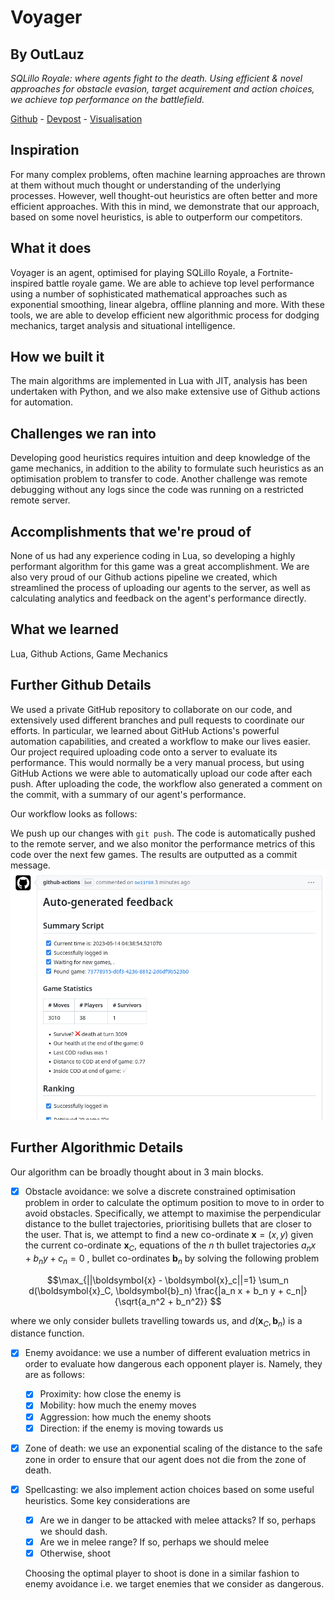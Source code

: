 # Voyager

## By OutLauz

_SQLillo Royale: where agents fight to the death. Using efficient & novel approaches for obstacle evasion, target acquirement and action choices, we achieve top performance on the battlefield._

[Github](https://github.com/lucashc/Voyager) - [Devpost](https://devpost.com/software/voyager-o6dauy) - [Visualisation](https://imgur.com/Oa0ycdO)

## Inspiration
For many complex problems, often machine learning approaches are thrown at them without much thought or understanding of the underlying processes. However, well thought-out heuristics are often better and more efficient approaches. With this in mind, we demonstrate that our approach, based on some novel heuristics, is able to outperform our competitors.
## What it does
Voyager is an agent, optimised for playing SQLillo Royale, a Fortnite-inspired battle royale game. We are able to achieve top level performance using a number of sophisticated mathematical approaches such as exponential smoothing, linear algebra, offline planning and more. With these tools, we are able to develop efficient new algorithmic process for dodging mechanics, target analysis and situational intelligence.
## How we built it
The main algorithms are implemented in Lua with JIT, analysis has been undertaken with Python, and we also make extensive use of Github actions for automation. 
## Challenges we ran into
Developing good heuristics requires intuition and deep knowledge of the game mechanics, in addition to the ability to formulate such heuristics as an optimisation problem to transfer to code. Another challenge was remote debugging without any logs since the code was running on a restricted remote server.
## Accomplishments that we're proud of
None of us had any experience coding in Lua, so developing a highly performant algorithm for this game was a great accomplishment. We are also very proud of our Github actions pipeline we created, which streamlined the process of uploading our agents to the server, as well as calculating analytics and feedback on the agent's performance directly.
## What we learned
Lua, Github Actions, Game Mechanics

## Further Github Details
We used a private GitHub repository to collaborate on our code, and extensively used different branches and pull requests to coordinate our efforts. In particular, we learned about GitHub Actions's powerful automation capabilities, and created a workflow to make our lives easier. Our project required uploading code onto a server to evaluate its performance. This would normally be a very manual process, but using GitHub Actions we were able to automatically upload our code after each push. After uploading the code, the workflow also generated a comment on the commit, with a summary of our agent's performance.


Our workflow looks as follows:

We push up our changes with `git push`. The code is automatically pushed to the remote server, and we also monitor the performance metrics of this code over the next few games. The results are outputted as a commit message.
![alt text](image.png "Title")

## Further Algorithmic Details
Our algorithm can be broadly thought about in 3 main blocks.
- [x] Obstacle avoidance: we solve a discrete constrained optimisation problem in order to calculate the optimum position to move to in order to avoid obstacles. Specifically, we attempt to maximise the perpendicular distance to the bullet trajectories, prioritising bullets that are closer to the user. That is, we attempt to find a new co-ordinate $\boldsymbol{x} = (x,y)$ given the current co-ordinate $\boldsymbol{x}_C$, equations of the $n$ th bullet trajectories $a_n x + b_n y + c_n=0$ , bullet co-ordinates $\boldsymbol{b}_n$ by solving the following problem

$$\max_{||\boldsymbol{x} - \boldsymbol{x}_c||=1} \sum_n d(\boldsymbol{x}_C, \boldsymbol{b}_n) \frac{|a_n x + b_n y + c_n|}{\sqrt{a_n^2 + b_n^2}} $$

where we only consider bullets travelling towards us, and $d(\boldsymbol{x}_C, \boldsymbol{b}_n)$ is a distance function.

- [x] Enemy avoidance: we use a number of different evaluation metrics in order to evaluate how dangerous each opponent player is. Namely, they are as follows:
    - [x] Proximity: how close the enemy is
    - [x] Mobility: how much the enemy moves
    - [x] Aggression: how much the enemy shoots
    - [x] Direction: if the enemy is moving towards us

- [x] Zone of death: we use an exponential scaling of the distance to the safe zone in order to ensure that our agent does not die from the zone of death.

- [x] Spellcasting: we also implement action choices based on some useful heuristics. Some key considerations are
    - [x] Are we in danger to be attacked with melee attacks? If so, perhaps we should dash.
    - [x] Are we in melee range? If so, perhaps we should melee
    - [x] Otherwise, shoot
    
    Choosing the optimal player to shoot is done in a similar fashion to enemy avoidance i.e. we target enemies that we consider as dangerous.